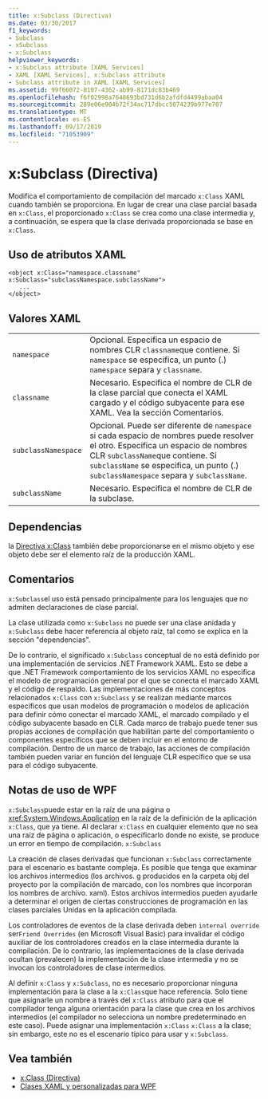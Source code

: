 ```yaml
---
title: x:Subclass (Directiva)
ms.date: 03/30/2017
f1_keywords:
- Subclass
- xSubclass
- x:Subclass
helpviewer_keywords:
- x:Subclass attribute [XAML Services]
- XAML [XAML Services], x:Subclass attribute
- Subclass attribute in XAML [XAML Services]
ms.assetid: 99f66072-8107-4362-ab99-8171dc83b469
ms.openlocfilehash: f6f02998a7648693bd731d6b2afdfd4499abaa04
ms.sourcegitcommit: 289e06e904b72f34ac717dbcc5074239b977e707
ms.translationtype: MT
ms.contentlocale: es-ES
ms.lasthandoff: 09/17/2019
ms.locfileid: "71053909"
---
```

# <a name="xsubclass-directive"></a>x:Subclass (Directiva)
Modifica el comportamiento de compilación del marcado `x:Class` XAML cuando también se proporciona. En lugar de crear una clase parcial basada en `x:Class`, el proporcionado `x:Class` se crea como una clase intermedia y, a continuación, se espera que la clase derivada proporcionada se base en `x:Class`.  
  
## <a name="xaml-attribute-usage"></a>Uso de atributos XAML  
  
```xaml  
<object x:Class="namespace.classname" x:Subclass="subclassNamespace.subclassName">  
   ...  
</object>  
```  
  
## <a name="xaml-values"></a>Valores XAML  
  
|||  
|-|-|  
|`namespace`|Opcional. Especifica un espacio de nombres CLR `classname`que contiene. Si `namespace` se especifica, un punto (.) `namespace` separa y `classname`.|  
|`classname`|Necesario. Especifica el nombre de CLR de la clase parcial que conecta el XAML cargado y el código subyacente para ese XAML. Vea la sección Comentarios.|  
|`subclassNamespace`|Opcional. Puede ser diferente de `namespace` si cada espacio de nombres puede resolver el otro. Especifica un espacio de nombres CLR `subclassName`que contiene. Si `subclassName` se especifica, un punto (.) `subclassNamespace` separa y `subclassName`.|  
|`subclassName`|Necesario. Especifica el nombre de CLR de la subclase.|  
  
## <a name="dependencies"></a>Dependencias  
 la [Directiva x:Class](x-class-directive.md) también debe proporcionarse en el mismo objeto y ese objeto debe ser el elemento raíz de la producción XAML.  
  
## <a name="remarks"></a>Comentarios  
 `x:Subclass`el uso está pensado principalmente para los lenguajes que no admiten declaraciones de clase parcial.  
  
 La clase utilizada como `x:Subclass` no puede ser una clase anidada y `x:Subclass` debe hacer referencia al objeto raíz, tal como se explica en la sección "dependencias".  
  
 De lo contrario, el significado `x:Subclass` conceptual de no está definido por una implementación de servicios .NET Framework XAML. Esto se debe a que .NET Framework comportamiento de los servicios XAML no especifica el modelo de programación general por el que se conecta el marcado XAML y el código de respaldo. Las implementaciones de más conceptos relacionados `x:Class` con `x:Subclass` y se realizan mediante marcos específicos que usan modelos de programación o modelos de aplicación para definir cómo conectar el marcado XAML, el marcado compilado y el código subyacente basado en CLR. Cada marco de trabajo puede tener sus propias acciones de compilación que habilitan parte del comportamiento o componentes específicos que se deben incluir en el entorno de compilación. Dentro de un marco de trabajo, las acciones de compilación también pueden variar en función del lenguaje CLR específico que se usa para el código subyacente.  
  
## <a name="wpf-usage-notes"></a>Notas de uso de WPF  
 `x:Subclass`puede estar en la raíz de una página o <xref:System.Windows.Application> en la raíz de la definición de la aplicación `x:Class`, que ya tiene. Al declarar `x:Class` en cualquier elemento que no sea una raíz de página o aplicación, o especificarlo donde no existe, se produce un error en tiempo de compilación. `x:Subclass`  
  
 La creación de clases derivadas que funcionan `x:Subclass` correctamente para el escenario es bastante compleja. Es posible que tenga que examinar los archivos intermedios (los archivos. g producidos en la carpeta obj del proyecto por la compilación de marcado, con los nombres que incorporan los nombres de archivo. xaml). Estos archivos intermedios pueden ayudarle a determinar el origen de ciertas construcciones de programación en las clases parciales Unidas en la aplicación compilada.  
  
 Los controladores de eventos de la clase derivada deben `internal override` ser`Friend Overrides` (en Microsoft Visual Basic) para invalidar el código auxiliar de los controladores creados en la clase intermedia durante la compilación. De lo contrario, las implementaciones de la clase derivada ocultan (prevalecen) la implementación de la clase intermedia y no se invocan los controladores de clase intermedios.  
  
 Al definir `x:Class` y `x:Subclass`, no es necesario proporcionar ninguna implementación para la clase a la `x:Class`que hace referencia. Solo tiene que asignarle un nombre a través del `x:Class` atributo para que el compilador tenga alguna orientación para la clase que crea en los archivos intermedios (el compilador no selecciona un nombre predeterminado en este caso). Puede asignar una implementación `x:Class` `x:Class` a la clase; sin embargo, este no es el escenario típico para usar y `x:Subclass`.  
  
## <a name="see-also"></a>Vea también

- [x:Class (Directiva)](x-class-directive.md)
- [Clases XAML y personalizadas para WPF](../wpf/advanced/xaml-and-custom-classes-for-wpf.md)
